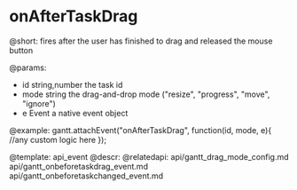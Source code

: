 onAfterTaskDrag
=============

@short: fires after the user has finished to drag and released the mouse button


@params:

- id			string,number			the task id
- mode			string 					the drag-and-drop mode ("resize", "progress", "move", "ignore")
- e				Event					a native event object

@example:
gantt.attachEvent("onAfterTaskDrag", function(id, mode, e){
	//any custom logic here
});

@template:	api_event
@descr:
@relatedapi:
	api/gantt_drag_mode_config.md
	api/gantt_onbeforetaskdrag_event.md
    api/gantt_onbeforetaskchanged_event.md
